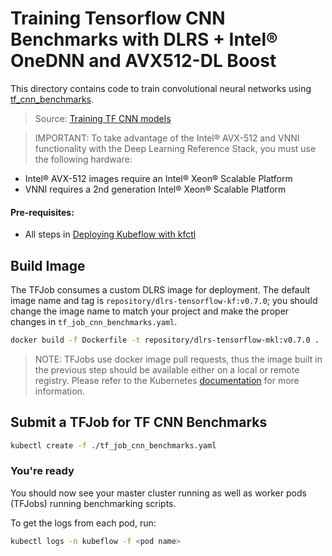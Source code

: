 # Training Tensorflow CNN Benchmarks with DLRS + Intel® OneDNN and AVX512-DL Boost

This directory contains code to train convolutional neural networks using [tf_cnn_benchmarks](https://github.com/tensorflow/benchmarks/tree/master/scripts/tf_cnn_benchmarks).

> Source: [Training TF CNN models](https://github.com/kubeflow/kubeflow/tree/v1.1-branch/tf-controller-examples/tf-cnn)

>IMPORTANT: To take advantage of the Intel® AVX-512 and VNNI functionality with the Deep Learning Reference Stack, you must use the following hardware:
* Intel® AVX-512 images require an Intel® Xeon® Scalable Platform
* VNNI requires a 2nd generation Intel® Xeon® Scalable Platform

#### Pre-requisites:

* All steps in [Deploying Kubeflow with kfctl](https://github.intel.com/verticals/usecases/tree/master/kubeflow/dlrs-tfjob#deploying-kubeflow-with-kfctl)


## Build Image

The TFJob consumes a custom DLRS image for deployment. The default image name and tag is `repository/dlrs-tensorflow-kf:v0.7.0`; you should change the image name to match your project and make the proper changes in `tf_job_cnn_benchmarks.yaml`.

```bash
docker build -f Dockerfile -t repository/dlrs-tensorflow-mkl:v0.7.0 .
```

>NOTE: TFJobs use docker image pull requests, thus the image built in the previous step should be available either on a local or remote registry. Please refer to the Kubernetes [documentation](https://kubernetes.io/docs/concepts/containers/images/) for more information.

## Submit a TFJob for TF CNN Benchmarks

```bash
kubectl create -f ./tf_job_cnn_benchmarks.yaml
```

### You're ready

You should now see your master cluster running as well as worker pods (TFJobs) running benchmarking scripts.

To get the logs from each pod, run:
```bash
kubectl logs -n kubeflow -f <pod name>
```
